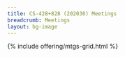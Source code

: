 ```yaml
---
title: CS-428+828 (202030) Meetings
breadcrumb: Meetings
layout: bg-image
---
```

{% include offering/mtgs-grid.html %}
